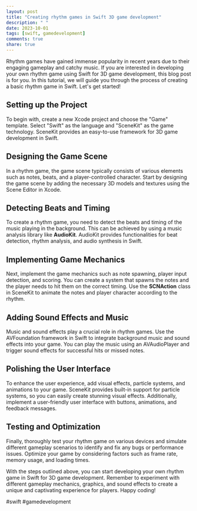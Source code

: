 ```yaml
---
layout: post
title: "Creating rhythm games in Swift 3D game development"
description: " "
date: 2023-10-01
tags: [swift, gamedevelopment]
comments: true
share: true
---
```


Rhythm games have gained immense popularity in recent years due to their engaging gameplay and catchy music. If you are interested in developing your own rhythm game using Swift for 3D game development, this blog post is for you. In this tutorial, we will guide you through the process of creating a basic rhythm game in Swift. Let's get started!

## Setting up the Project

To begin with, create a new Xcode project and choose the "Game" template. Select "Swift" as the language and "SceneKit" as the game technology. SceneKit provides an easy-to-use framework for 3D game development in Swift.

## Designing the Game Scene

In a rhythm game, the game scene typically consists of various elements such as notes, beats, and a player-controlled character. Start by designing the game scene by adding the necessary 3D models and textures using the Scene Editor in Xcode.

## Detecting Beats and Timing

To create a rhythm game, you need to detect the beats and timing of the music playing in the background. This can be achieved by using a music analysis library like **AudioKit**. AudioKit provides functionalities for beat detection, rhythm analysis, and audio synthesis in Swift.

## Implementing Game Mechanics

Next, implement the game mechanics such as note spawning, player input detection, and scoring. You can create a system that spawns the notes and the player needs to hit them on the correct timing. Use the **SCNAction** class in SceneKit to animate the notes and player character according to the rhythm.

## Adding Sound Effects and Music

Music and sound effects play a crucial role in rhythm games. Use the AVFoundation framework in Swift to integrate background music and sound effects into your game. You can play the music using an AVAudioPlayer and trigger sound effects for successful hits or missed notes.

## Polishing the User Interface

To enhance the user experience, add visual effects, particle systems, and animations to your game. SceneKit provides built-in support for particle systems, so you can easily create stunning visual effects. Additionally, implement a user-friendly user interface with buttons, animations, and feedback messages.

## Testing and Optimization

Finally, thoroughly test your rhythm game on various devices and simulate different gameplay scenarios to identify and fix any bugs or performance issues. Optimize your game by considering factors such as frame rate, memory usage, and loading times.

With the steps outlined above, you can start developing your own rhythm game in Swift for 3D game development. Remember to experiment with different gameplay mechanics, graphics, and sound effects to create a unique and captivating experience for players. Happy coding!

#swift #gamedevelopment